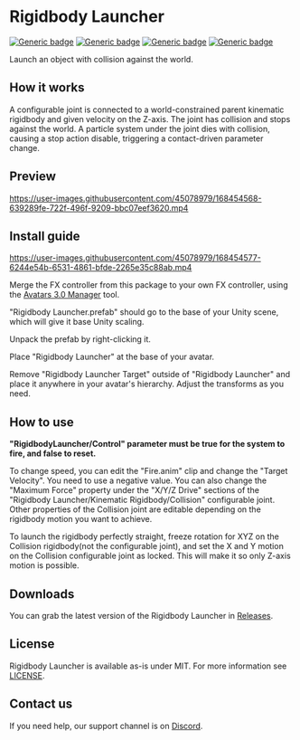 # Rigidbody Launcher
  
[![Generic badge](https://img.shields.io/badge/Unity-2019.4.31f1-informational.svg)](https://unity3d.com/unity/whats-new/2019.4.31)
[![Generic badge](https://img.shields.io/badge/SDK-AvatarSDK3-informational.svg)](https://vrchat.com/home/download)
[![Generic badge](https://img.shields.io/badge/License-MIT-informational.svg)](https://github.com/VRLabs/Rigidbody-Launcher/blob/main/LICENSE)
[![Generic badge](https://img.shields.io/github/downloads/VRLabs/Rigidbody-Launcher/total?label=Downloads)](https://github.com/VRLabs/Rigidbody-Launcher/releases/latest)

Launch an object with collision against the world.

## How it works

A configurable joint is connected to a world-constrained parent kinematic rigidbody and given velocity on the Z-axis. The joint has collision and stops against the world. A particle system under the joint dies with collision, causing a stop action disable, triggering a contact-driven parameter change.

## Preview

https://user-images.githubusercontent.com/45078979/168454568-639289fe-722f-496f-9209-bbc07eef3620.mp4

## Install guide

https://user-images.githubusercontent.com/45078979/168454577-6244e54b-6531-4861-bfde-2265e35c88ab.mp4

Merge the FX controller from this package to your own FX controller, using the [Avatars 3.0 Manager](https://github.com/VRLabs/Avatars-3.0-Manager) tool.

"Rigidbody Launcher.prefab" should go to the base of your Unity scene, which will give it base Unity scaling.

Unpack the prefab by right-clicking it.

Place "Rigidbody Launcher" at the base of your avatar.

Remove "Rigidbody Launcher Target" outside of "Rigidbody Launcher" and place it anywhere in your avatar's hierarchy. Adjust the transforms as you need.

## How to use

**"RigidbodyLauncher/Control" parameter must be true for the system to fire, and false to reset.**

To change speed, you can edit the "Fire.anim" clip and change the "Target Velocity". You need to use a negative value. You can also change the "Maximum Force" property under the "X/Y/Z Drive" sections of the "Rigidbody Launcher/Kinematic Rigidbody/Collision" configurable joint. Other properties of the Collision joint are editable depending on the rigidbody motion you want to achieve.

To launch the rigidbody perfectly straight, freeze rotation for XYZ on the Collision rigidbody(not the configurable joint), and set the X and Y motion on the Collision configurable joint as locked. This will make it so only Z-axis motion is possible.

## Downloads

You can grab the latest version of the Rigidbody Launcher in [Releases](https://github.com/VRLabs/Rigidbody-Launcher/releases/latest).

## License

Rigidbody Launcher is available as-is under MIT. For more information see [LICENSE](https://github.com/VRLabs/Rigidbody-Launcher/blob/main/LICENSE).

## Contact us

If you need help, our support channel is on [Discord](https://discord.vrlabs.dev).
